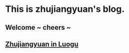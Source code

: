 # This is zhujiangyuan's blog.
## Welcome ~ cheers ~

## <a href = "https://www.luogu.com.cn/user/755759">Zhujiangyuan in Luogu</a>
